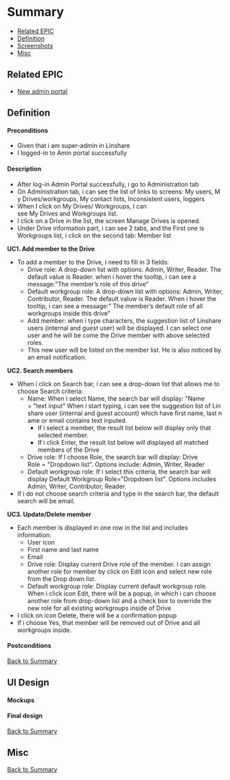 # Summary

* [Related EPIC](#related-epic)
* [Definition](#definition)
* [Screenshots](#screenshots)
* [Misc](#misc)

## Related EPIC

* [New admin portal](./README.md)

## Definition

#### Preconditions

- Given that i am super-admin in Linshare 
- I logged-in to Amin portal successfully

#### Description

- After log-in Admin Portal successfully, i go to Administration tab
- On Administration tab, i can see the list of links to screens: My users, My Drives/workgroups, My contact lists, Inconsistent users, loggers 
- When I click on My Drives/ Workgroups, I can see My Drives and Workgroups list.
- I click on a Drive in the list, the screen Manage Drives is opened. 
- Under Drive information part, i can see 2 tabs, and the First one is Workgroups list, i click on the second tab: Member list

**UC1. Add member to the Drive**
- To add a member to the Drive, i need to fill in 3 fields:
   - Drive role: A drop-down list with options: Admin, Writer, Reader. The default value is Reader. when i hover the tooltip, i can see a message:"The member’s role of this drive"
   - Default workgroup role: A drop-down list with options: Admin, Writer, Contributor, Reader. The default valuw is Reader. When i hover the tooltip, i can see a message:" The member’s default role of all workgroups inside this drive"
   - Add member: when i type characters, the suggestion list of Linshare users (internal and guest user) will be displayed. I can select one user and he will be come the Drive member with above selected roles. 
   - This new user will be listed on the member list. He is also noticed by an email notification. 

**UC2. Search members**

- When i click on Search bar, i can see a drop-down list that allows me to choose Search criteria: 
   - Name: When i select Name, the search bar will display: "Name = "text input" When i start typing, i can see the suggestion list of Linshare user (internal and guest account) which have first name, last name or email contains text inputed. 
      - If i select a member, the result list below will display only that selected member. 
      - If i click Enter, the result list below will displayed all matched members of the Drive 
   - Drive role: If I choose Role, the search bar will display: Drive Role = "Dropdown list". Options include: Admin, Writer, Reader
   - Default workgroup role: If i select this criteria, the search bar will display Default Workgroup Role="Dropdown list". Options includes Admin, Writer, Contributor, Reader.
- If i do not choose search criteria and type in the search bar, the default search will be email.

**UC3. Update/Delete member**
- Each member is displayed in one row in the list and includes information:
   - User icon
   - First name and last name
   - Email
   - Drive role: Display current Drive role of the member. I can assign another role for member by click on Edit icon and select new role from the Drop down list. 
   - Default workgroup role: Display current default workgroup role. When i click icon Edit, there will be a popup, in which i can choose another role from drop-down list and a check box to override the new role for all existing workgroups inside of Drive
- I click on icon Delete, there will be a confirmation popup
- If i choose Yes, that member will be removed out of Drive and all workgroups inside. 
   
#### Postconditions


[Back to Summary](#summary)

## UI Design

#### Mockups
#### Final design

[Back to Summary](#summary)
## Misc

[Back to Summary](#summary)
